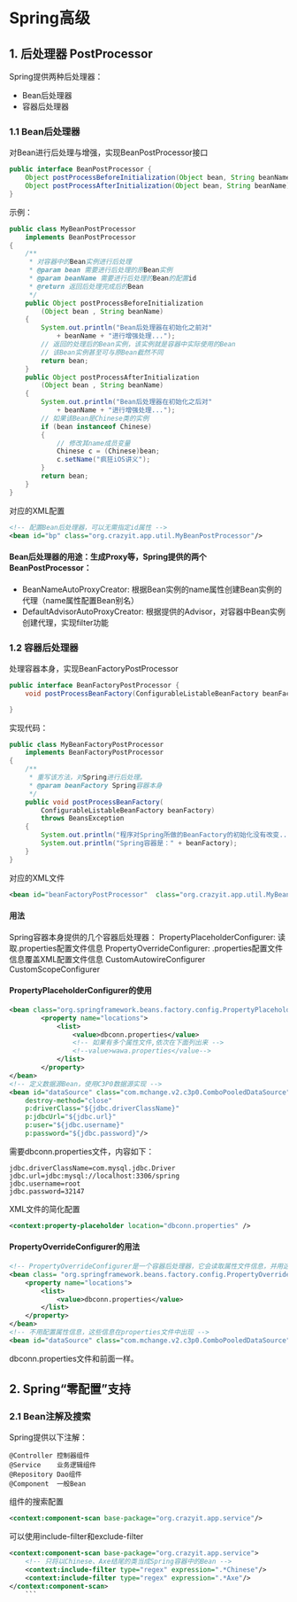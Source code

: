 # Spring高级

## 1. 后处理器 PostProcessor
Spring提供两种后处理器：
* Bean后处理器
* 容器后处理器

### 1.1 Bean后处理器
对Bean进行后处理与增强，实现BeanPostProcessor接口

```java
public interface BeanPostProcessor {
	Object postProcessBeforeInitialization(Object bean, String beanName) throws BeansException;
	Object postProcessAfterInitialization(Object bean, String beanName) throws BeansException;
}
```

示例：
```java
public class MyBeanPostProcessor
	implements BeanPostProcessor
{
	/**
	 * 对容器中的Bean实例进行后处理
	 * @param bean 需要进行后处理的原Bean实例
	 * @param beanName 需要进行后处理的Bean的配置id
	 * @return 返回后处理完成后的Bean
	 */
	public Object postProcessBeforeInitialization
		(Object bean , String beanName)
	{
		System.out.println("Bean后处理器在初始化之前对"
			+ beanName + "进行增强处理...");
		// 返回的处理后的Bean实例，该实例就是容器中实际使用的Bean
		// 该Bean实例甚至可与原Bean截然不同
		return bean;
	}
	public Object postProcessAfterInitialization
		(Object bean , String beanName)
	{
		System.out.println("Bean后处理器在初始化之后对"
			+ beanName + "进行增强处理...");
		// 如果该Bean是Chinese类的实例
		if (bean instanceof Chinese)
		{
			// 修改其name成员变量
			Chinese c = (Chinese)bean;
			c.setName("疯狂iOS讲义");
		}
		return bean;
	}
}
```

对应的XML配置
```XML
<!-- 配置Bean后处理器，可以无需指定id属性 -->
<bean id="bp" class="org.crazyit.app.util.MyBeanPostProcessor"/>
```

#### Bean后处理器的用途：生成Proxy等，Spring提供的两个BeanPostProcessor：
* BeanNameAutoProxyCreator: 根据Bean实例的name属性创建Bean实例的代理（name属性配置Bean别名）
* DefaultAdvisorAutoProxyCreator: 根据提供的Advisor，对容器中Bean实例创建代理，实现filter功能


### 1.2 容器后处理器
处理容器本身，实现BeanFactoryPostProcessor

```java
public interface BeanFactoryPostProcessor {
	void postProcessBeanFactory(ConfigurableListableBeanFactory beanFactory) throws BeansException;

}
```

实现代码：
```java
public class MyBeanFactoryPostProcessor
	implements BeanFactoryPostProcessor
{
	/**
	 * 重写该方法，对Spring进行后处理。
	 * @param beanFactory Spring容器本身
	 */
	public void postProcessBeanFactory(
		ConfigurableListableBeanFactory beanFactory)
		throws BeansException
	{
		System.out.println("程序对Spring所做的BeanFactory的初始化没有改变...");
		System.out.println("Spring容器是：" + beanFactory);
	}
}
```

对应的XML文件
```XML
<bean id="beanFactoryPostProcessor"  class="org.crazyit.app.util.MyBeanFactoryPostProcessor"/>
```

#### 用法
Spring容器本身提供的几个容器后处理器：
PropertyPlaceholderConfigurer: 读取.properties配置文件信息
PropertyOverrideConfigurer: .properties配置文件信息覆盖XML配置文件信息
CustomAutowireConfigurer
CustomScopeConfigurer

#### PropertyPlaceholderConfigurer的使用

```XML
<bean class="org.springframework.beans.factory.config.PropertyPlaceholderConfigurer">
		<property name="locations">
			<list>
				<value>dbconn.properties</value>
				<!-- 如果有多个属性文件,依次在下面列出来 -->
				<!--value>wawa.properties</value-->
			</list>
		</property>
</bean>
<!-- 定义数据源Bean，使用C3P0数据源实现 -->
<bean id="dataSource" class="com.mchange.v2.c3p0.ComboPooledDataSource"
	destroy-method="close"
	p:driverClass="${jdbc.driverClassName}"
	p:jdbcUrl="${jdbc.url}"
	p:user="${jdbc.username}"
	p:password="${jdbc.password}"/>
```


需要dbconn.properties文件，内容如下：

```properties
jdbc.driverClassName=com.mysql.jdbc.Driver
jdbc.url=jdbc:mysql://localhost:3306/spring
jdbc.username=root
jdbc.password=32147
```

XML文件的简化配置
```XML
<context:property-placeholder location="dbconn.properties" />
```

#### PropertyOverrideConfigurer的用法

```XML
<!-- PropertyOverrideConfigurer是一个容器后处理器，它会读取属性文件信息，并用这些信息设置覆盖Spring配置文件的数据 -->
<bean class= "org.springframework.beans.factory.config.PropertyOverrideConfigurer">
	<property name="locations">
		<list>
			<value>dbconn.properties</value>
		</list>
	</property>
</bean>
<!-- 不用配置属性信息，这些信息在properties文件中出现 -->
<bean id="dataSource" class="com.mchange.v2.c3p0.ComboPooledDataSource"  destroy-method="close"/>
```

dbconn.properties文件和前面一样。


## 2. Spring“零配置”支持

### 2.1 Bean注解及搜索

Spring提供以下注解：

	@Controller	控制器组件
	@Service	业务逻辑组件
	@Repository	Dao组件
	@Component	一般Bean

组件的搜索配置
```XML
<context:component-scan base-package="org.crazyit.app.service"/>
```

可以使用include-filter和exclude-filter
```XML
<context:component-scan base-package="org.crazyit.app.service">
	<!-- 只将以Chinese、Axe结尾的类当成Spring容器中的Bean -->
	<context:include-filter type="regex" expression=".*Chinese"/>
	<context:include-filter type="regex" expression=".*Axe"/>
</context:component-scan>
	```

	
